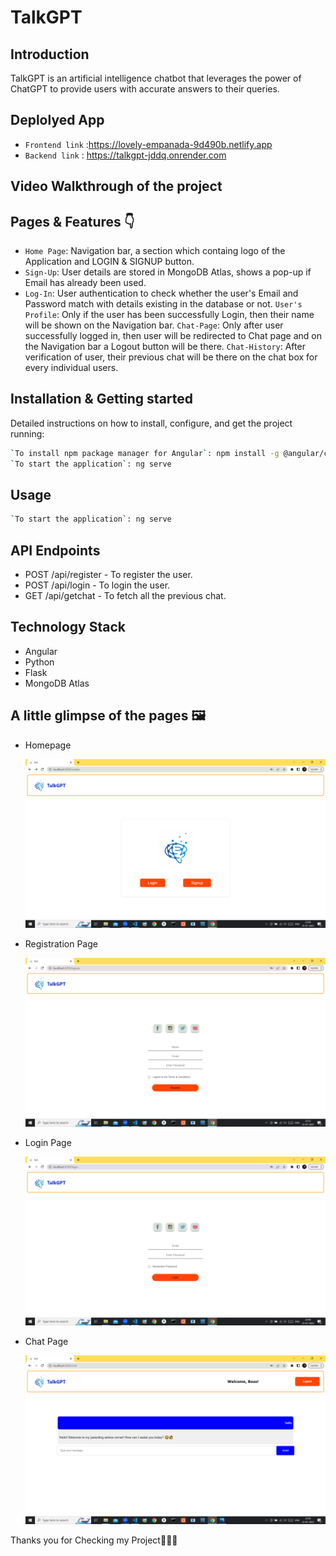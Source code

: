# TalkGPT

## Introduction

TalkGPT is an artificial intelligence chatbot that leverages the power of ChatGPT to provide users with accurate answers to their queries.

## Deplolyed App

- `Frontend link` :https://lovely-empanada-9d490b.netlify.app
- `Backend link` : https://talkgpt-jddq.onrender.com

## Video Walkthrough of the project

## Pages & Features 👇

- `Home Page`: Navigation bar, a section which containg logo of the Application and LOGIN & SIGNUP button.
- `Sign-Up`: User details are stored in MongoDB Atlas, shows a pop-up if Email has already been used.
- `Log-In`: User authentication to check whether the user's Email and Password match with details existing in the database or not.
  `User's Profile`: Only if the user has been successfully Login, then their name will be shown on the Navigation bar.
  `Chat-Page`: Only after user successfully logged in, then user will be redirected to Chat page and on the Navigation bar a Logout button will be there.
  `Chat-History`: After verification of user, their previous chat will be there on the chat box for every individual users.

## Installation & Getting started

Detailed instructions on how to install, configure, and get the project running:

```bash
`To install npm package manager for Angular`: npm install -g @angular/cli
`To start the application`: ng serve
```

## Usage

```bash
`To start the application`: ng serve
```

## API Endpoints

- POST /api/register - To register the user.
- POST /api/login - To login the user.
- GET /api/getchat - To fetch all the previous chat.

## Technology Stack

- Angular
- Python
- Flask
- MongoDB Atlas

## A little glimpse of the pages 🖼️

- Homepage

  ![Alt text](Homepage.png)

- Registration Page

  ![Alt text](Register_page.png)

- Login Page

  ![Alt text](Login_page.png)

- Chat Page

  ![Alt text](Chat_page.png)

Thanks you for Checking my Project🙏🏻😇
